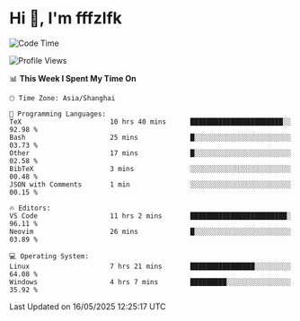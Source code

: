 # Hi 👋, I'm fffzlfk

<!--START_SECTION:waka-->
![Code Time](http://img.shields.io/badge/Code%20Time-1%2C307%20hrs%2014%20mins-blue)

![Profile Views](http://img.shields.io/badge/Profile%20Views-0-blue)

📊 **This Week I Spent My Time On** 

```text
🕑︎ Time Zone: Asia/Shanghai

💬 Programming Languages: 
TeX                      10 hrs 40 mins      ███████████████████████░░   92.98 % 
Bash                     25 mins             █░░░░░░░░░░░░░░░░░░░░░░░░   03.73 % 
Other                    17 mins             █░░░░░░░░░░░░░░░░░░░░░░░░   02.58 % 
BibTeX                   3 mins              ░░░░░░░░░░░░░░░░░░░░░░░░░   00.48 % 
JSON with Comments       1 min               ░░░░░░░░░░░░░░░░░░░░░░░░░   00.15 % 

🔥 Editors: 
VS Code                  11 hrs 2 mins       ████████████████████████░   96.11 % 
Neovim                   26 mins             █░░░░░░░░░░░░░░░░░░░░░░░░   03.89 % 

💻 Operating System: 
Linux                    7 hrs 21 mins       ████████████████░░░░░░░░░   64.08 % 
Windows                  4 hrs 7 mins        █████████░░░░░░░░░░░░░░░░   35.92 % 
```


 Last Updated on 16/05/2025 12:25:17 UTC
<!--END_SECTION:waka-->
